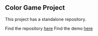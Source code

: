 ## Color Game Project

This project has a standalone repository.

Find the repository [here](https://github.com/Kinjalrk2k/RGB-Color-Game)
Find the demo [here](https://kinjalrk2k.github.io/RGB-Color-Game/)

